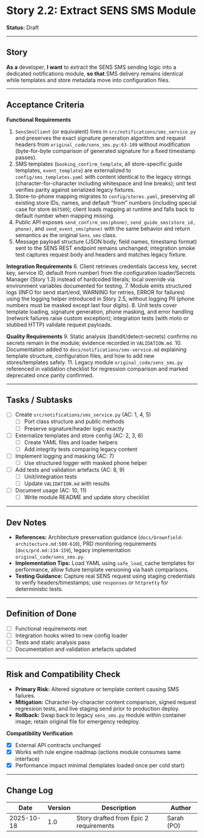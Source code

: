# Story 2.2: Extract SENS SMS Module

**Status:** Draft

---

## Story

**As a** developer,
**I want** to extract the SENS SMS sending logic into a dedicated notifications module,
**so that** SMS delivery remains identical while templates and store metadata move into configuration files.

---

## Acceptance Criteria

**Functional Requirements**
1. `SensSmsClient` (or equivalent) lives in `src/notifications/sms_service.py` and preserves the exact signature generation algorithm and request headers from `original_code/sens_sms.py:63-109` without modification (byte-for-byte comparison of generated signature for a fixed timestamp passes).
2. SMS templates (`booking_confirm_template`, all store-specific guide templates, `event_template`) are externalized to `config/sms_templates.yaml` with content identical to the legacy strings (character-for-character including whitespace and line breaks); unit test verifies parity against serialized legacy fixtures.
3. Store-to-phone mapping migrates to `config/stores.yaml`, preserving all existing store IDs, names, and default “from” numbers (including special case for store `867589`); client loads mapping at runtime and falls back to default number when mapping missing.
4. Public API exposes `send_confirm_sms(phone)`, `send_guide_sms(store_id, phone)`, and `send_event_sms(phone)` with the same behavior and return semantics as the original `Sens_sms` class.
5. Message payload structure (JSON body, field names, timestamp format) sent to the SENS REST endpoint remains unchanged; integration smoke test captures request body and headers and matches legacy fixture.

**Integration Requirements**
6. Client retrieves credentials (access key, secret key, service ID, default from number) from the configuration loader/Secrets Manager (Story 1.3) instead of hardcoded literals; local override via environment variables documented for testing.
7. Module emits structured logs (INFO for send start/end, WARNING for retries, ERROR for failures) using the logging helper introduced in Story 2.5, without logging PII (phone numbers must be masked except last four digits).
8. Unit tests cover template loading, signature generation, phone masking, and error handling (network failures raise custom exception); integration tests (with moto or stubbed HTTP) validate request payloads.

**Quality Requirements**
9. Static analysis (bandit/detect-secrets) confirms no secrets remain in the module; evidence recorded in `VALIDATION.md`.
10. Documentation added to `docs/notifications/sms-service.md` explaining template structure, configuration files, and how to add new stores/templates safely.
11. Legacy module `original_code/sens_sms.py` referenced in validation checklist for regression comparison and marked deprecated once parity confirmed.

---

## Tasks / Subtasks

- [ ] Create `src/notifications/sms_service.py` (AC: 1, 4, 5)
  - [ ] Port class structure and public methods
  - [ ] Preserve signature/header logic exactly
- [ ] Externalize templates and store config (AC: 2, 3, 6)
  - [ ] Create YAML files and loader helpers
  - [ ] Add integrity tests comparing legacy content
- [ ] Implement logging and masking (AC: 7)
  - [ ] Use structured logger with masked phone helper
- [ ] Add tests and validation artefacts (AC: 8, 9)
  - [ ] Unit/integration tests
  - [ ] Update `VALIDATION.md` with results
- [ ] Document usage (AC: 10, 11)
  - [ ] Write module README and update story checklist

---

## Dev Notes

- **References:** Architecture preservation guidance (`docs/brownfield-architecture.md:500-610`), PRD monitoring requirements (`docs/prd.md:134-159`), legacy implementation `original_code/sens_sms.py`.
- **Implementation Tips:** Load YAML using `safe_load`, cache templates for performance, allow future template versioning via hash comparisons.
- **Testing Guidance:** Capture real SENS request using staging credentials to verify headers/timestamps; use `responses` or `httpretty` for deterministic tests.

---

## Definition of Done

- [ ] Functional requirements met  
- [ ] Integration hooks wired to new config loader  
- [ ] Tests and static analysis pass  
- [ ] Documentation and validation artefacts updated

---

## Risk and Compatibility Check

- **Primary Risk:** Altered signature or template content causing SMS failures.
- **Mitigation:** Character-by-character content comparison, signed request regression tests, and live staging send prior to production deploy.
- **Rollback:** Swap back to legacy `sens_sms.py` module within container image; retain original file for emergency redeploy.

**Compatibility Verification**
- [x] External API contracts unchanged  
- [x] Works with rule engine roadmap (actions module consumes same interface)  
- [x] Performance impact minimal (templates loaded once per cold start)

---

## Change Log

| Date | Version | Description | Author |
|------|---------|-------------|--------|
| 2025-10-18 | 1.0 | Story drafted from Epic 2 requirements | Sarah (PO) |

